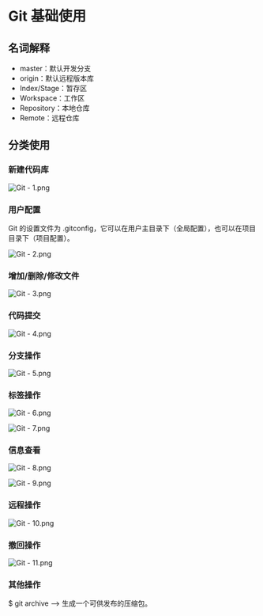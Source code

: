 # Git 基础使用

## 名词解释

- master：默认开发分支
- origin：默认远程版本库
- Index/Stage：暂存区
- Workspace：工作区
- Repository：本地仓库
- Remote：远程仓库

## 分类使用

### 新建代码库

![Git - 1.png](http://ww1.sinaimg.cn/large/ecbd3051gy1g8twvrhhkyj20kr09gweo.jpg)

### 用户配置

Git 的设置文件为 .gitconfig，它可以在用户主目录下（全局配置），也可以在项目目录下（项目配置）。

![Git - 2.png](http://ww1.sinaimg.cn/large/ecbd3051gy1g8tx2afrjuj20so0b30t2.jpg)

### 增加/删除/修改文件

![Git - 3.png](http://ww1.sinaimg.cn/large/ecbd3051gy1g8tx5xrjemj20mp0su0u0.jpg)

### 代码提交

![Git - 4.png](http://ww1.sinaimg.cn/large/ecbd3051gy1g8txf13pn4j20ra0k0jse.jpg)

### 分支操作

![Git - 5.png](http://ww1.sinaimg.cn/large/ecbd3051gy1g8txlizvnjj20mb0zkdhj.jpg)

### 标签操作

![Git - 6.png](http://ww1.sinaimg.cn/large/ecbd3051gy1g8txo7upcxj20pt05j0ss.jpg)

![Git - 7.png](http://ww1.sinaimg.cn/large/ecbd3051gy1g8txot0xfyj20m20fbwev.jpg)

### 信息查看

![Git - 8.png](http://ww1.sinaimg.cn/large/ecbd3051gy1g8txr2t35jj20qo0yfq4t.jpg)

![Git - 9.png](http://ww1.sinaimg.cn/large/ecbd3051gy1g8txrisxblj20mp0pndh1.jpg)

### 远程操作

![Git - 10.png](http://ww1.sinaimg.cn/large/ecbd3051gy1g8tynxnav6j20qw0qoab2.jpg)

### 撤回操作

![Git - 11.png](http://ww1.sinaimg.cn/large/ecbd3051gy1g8typk3y5zj20qo0vumyt.jpg)

### 其他操作

$ git archive --> 生成一个可供发布的压缩包。
